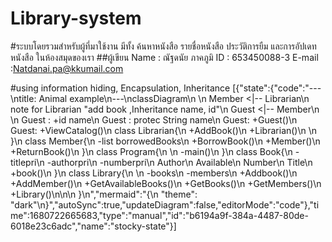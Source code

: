 # Library-system
#ระบบโดยรวมสำหรับผู้ที่มาใช้งาน มีทั้ง ค้นหาหนังสือ รายชื่อหนังสือ ประวัติการยืม และการอัปเดทหนังสือ ในห้องสมุดของเรา 
##ผู้เขียน Name : ณัฐดนัย ภาคภูมิ ID : 653450088-3 E-mail :Natdanai.pa@kkumail.com


#using information hiding, Encapsulation, Inheritance
[{"state":{"code":"---\ntitle: Animal example\n---\nclassDiagram\n   \n    Member <|-- Librarian\n    note for Librarian \"add book ,Inheritance name, id\"\n    Guest <|-- Member\n  \n    Guest : +id name\n    Guest : protec String name\n    Guest: +Guest()\n    Guest: +ViewCatalog()\n    class Librarian{\n        +AddBook()\n        +Librarian()\n       \n    }\n    class Member{\n        -list borrowedBooks\n        +BorrowBook()\n        +Member()\n        +ReturnBook()\n    }\n    class Program{\n    \n        -main()\n    }\n       class Book{\n        -titlepri\n        -authorpri\n        -numberpri\n        Author\n        Available\n        Number\n        Title\n        +book()\n    }\n       class Library{\n    \n        -books\n        -members\n        +Addbook()\n        +AddMember()\n        +GetAvailableBooks()\n        +GetBooks()\n        +GetMembers()\n        +Library()\n\n\n    }\n","mermaid":"{\n  \"theme\": \"dark\"\n}","autoSync":true,"updateDiagram":false,"editorMode":"code"},"time":1680722665683,"type":"manual","id":"b6194a9f-384a-4487-80de-6018e23c6adc","name":"stocky-state"}]
